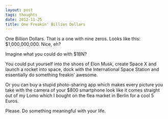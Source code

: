 ```yaml
---
layout: post
tags: thoughts
date: 2012-11-25
title: One Freakin' Billion Dollars
---
```

One Billion Dollars. That is a one with nine zeros. Looks like this: $1,000,000,000. Nice, eh?

Imagine what you could do with $1BN?

You could put yourself into the shoes of Elon Musk, create Space X and launch a rocket into space, dock with the International Space Station and essentially do something freakin' awesome.

Or you can buy a stupid photo-sharing app which makes every picture you take with the camera of your $800 smartphone look like it comes straight out of my Lomo which I bought on the flea market in Berlin for a cool 5 Euros.

Please. Do something meaningful with your life.